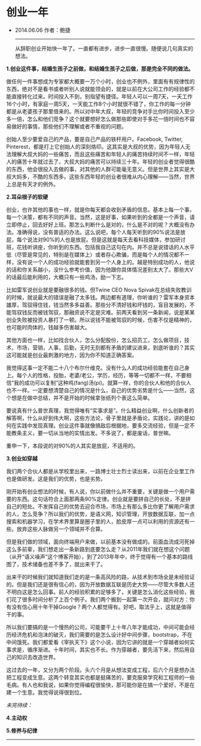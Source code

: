# 创业一年

* 2014.06.06    作者：鲍捷

  ***

  从辞职创业开始快一年了。一直都有进步，进步一直很慢。随便说几句真实的想法。

**1.创业这件事，结婚生孩子之前做，和结婚生孩子之后做，那是完全不同的做法。**

做任何一件事想成为专家都大概要一万个小时，创业也不例外，里面有有规律性的东西，绝对不是看书或者听别人说就能领会的，就是以前在大公司工作的经验都不能直接转化过来。时间投入不到，别指望有捷径。年轻人可以一周7天，一天工作16个小时，有家庭一周5天，一天能工作8个小时就很不错了，你工作的每一分钟都是从老婆孩子那里借来的。所以对中年大叔，年轻的竞争对手比你时间投入至少多一倍，怎么和他们竞争？这个就要想好怎么做那些即使对手多花一倍时间也不容易做好的事情，那些他们不理解或者不重视的问题。

创始人至少要爱自己的产品，要是自己产品的铁杆用户。Facebook, Twitter, Pinterest，都是打上它创始人的深刻烙印。这其实是大叔的优势，因为年轻人无法理解大叔大妈的一些痛苦，而且这些痛苦和年轻人的痛苦持续时间不一样，年轻人的痛苦十年就过去了，大叔大妈的痛苦可以持续三十年。年轻的创业者觉得很酷的东西，他会很投入去做的事，对其他的人群可能毫无意义。但是世界上其实是大叔大妈多，不酷的东西多。这些东西年轻的创业者很难从内心理解——当然，世界上总是有天才的例外。

**2.耳朵根子的软硬**

创业，也许其他的事也一样，就是你每天都会收到矛盾的信息。基本上每一个事，每一个决策，都有不同的声音。当然，这是好事，如果听到的全都是一个声音，请立即停止，回去好好上班。那怎么判断什么是对的，什么是不对的呢？大概没有办法。准确得说，没有普适的办法。这么说吧，每个人每天听到的90%说法是放屁，每个说法对90%的人也是放屁。但是这就是每天去看科技媒体，参加研讨班，花钱听讲座，你听到的东西。包括我自己这句在内。并不总是说错话的人水平低（尽管是常见的，特别是在媒体上）或者存心欺骗，而是每个人的情况都不一样，没有说一个人的成功经验就能套到另一个人身上的。越是特别成功的人，他说的话和你关系越小，没什么参考价值，因为他跟你具体情况差别太大了。那些大V的话最后能利用的，大概只有一些鸡汤，励一下志。

比如雷军说创业就是要融很多的钱。但Twine CEO Nova Spivak在总结失败教训的时候，就说最大的错误是融了太多钱。两边都有道理，你听谁的？雷军本身资本雄厚，驾驭得住钱，钱当然多多益善。那些分不清好钱和坏钱的，盲目发展的，不能驾驭钱反而被钱驾驭，那融资说不定是灾难。前两天看到另一条新闻，说是某某创业失败被投资人暴打了一顿。所以说钱不能被驾驭的时候，伤害不仅是精神的，也可能时肉体的，钱越多伤害越大。

其他方面也一样，比如找合伙人，怎么分配股份，怎么招员工，怎么做项目，技术，市场，营销，人事，后勤，无时无刻都有矛盾的建议进来，到底听谁的？其实这可能就是创业最刺激的地方，因为你不知道正确答案。

我觉得这事一定不能二十八个布尔什维克。没有什么人的成功经验能套在自己身上。每个人的性格，投胎，老婆/老公，学历，经历，等等一切都不一样，不要相信“我的成功可以复制”这种鸡(fang)汤(pi)。就算一样，你的合伙人和他的合伙人也不一样。一定要想清楚自己的情况是什么，自己的优势劣势是什么——当然，这个想是在做中总结，并不是开始的时候拿张纸列个表这么简单。

要说真有什么普世真理，我觉得唯有“实事求是”。什么精益创业啊，什么创新者的解答啊，什么从好到伟大啊，这些方法论，骨子里就是矛盾论，实践论，讲的是如何在实践中发现真理。创业这件事就像搞敌后根据地，要多交流经验，但是一定不能教条主义，要一切从当地的实情出发。不多说了，都是废话，普世嘛。

重申一下，本段说的对90%的人其实是放屁，不适用的。

**3.创业如穿越**

我们两个合伙人都是从学校里出来，一路博士壮士烈士读出来，以前在企业里工作也是做研发。这是我们的优势，也是劣势。

刚开始有创业想法的时候，有人说，你以前做什么并不重要，关键是做一个用户需要的东西。这句话符合上面那两条90%定律。创业就是要拼自己的长处，不是拼自己的短处。不发挥自己的优势去迎合市场，市场上有那么多比你更了解用户需求的人，怎么竞争？所以我们的优势，是语义网，知识管理，开放数据互联，加一点搜索和机器学习，在学术界里算是圈子里的人，脸皮厚一点可以利用的资源还有一些。放弃这些人脉做另一个领域并不合算。

但是我们做的领域，面向终端用户来做，以前基本没有做成的。前面血流成河死掉这么多前辈，我们想走出一条新路到底要怎么走？从2011年我们就在想这个问题（从开“语义噪声”这个博客开始），到了2013年年中，终于觉得有一个基本的路线图了，技术储备也差不多了，就出来干了。

出来干的时候我们就知道我们走的是一条高风险的路，从技术到市场全是未经验证的。但是我们还是很有信心的，因为开放数据互联是历史大势——尽管大多数人还不明白这是怎么回事。前人的经验积累的足够多了，关键是怎么消化这些经验，我们花了很多时间分析了上百个例子。我们两个搬到一起第一次开会，就问对方：你有没有信心用十年干掉Google？两个人都觉得有。好吧，取法乎上，这就是值得干的事。

所以我们要搞的是一个慢热的公司，可能要干上十年八年才能成功，中间可能会经历经济危机和泡沫的破灭，我们需要的是怎么设计好中间步骤，bootstrap，不在中间饿死。我们都爱看《宰执天下》这个小说，因为它讲的就是一个穿越者如何实事求是，循序渐进。十年时间，其实也不长。作为穿越者，要先活下来，然后用自己的知识去改造世界。

这过去的一年，又分为两个阶段。头六个月是从想法变成工程，后六个月是想办法把工程变成生意。这两个转变其实也都是挺痛苦的，要克服臭学究和工程师的一些毛病。有人也和我说，如果你觉得编程很愉快，那可能你是在搞一个爱好，不是在建一个生意。我觉得说得很到位。

*未完待续：*

**4.主动权**

**5.修养与纪律**

***



